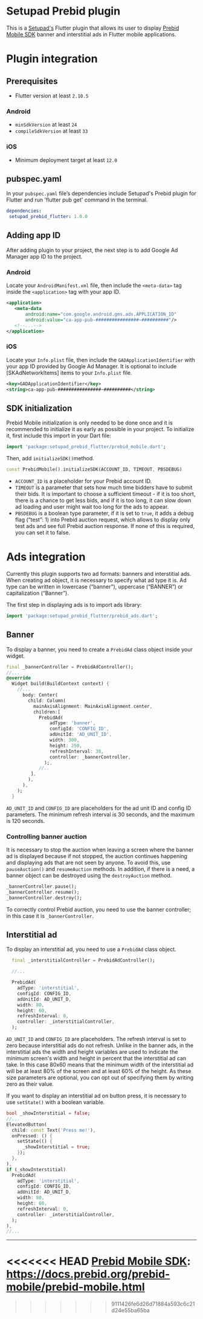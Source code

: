 # Setupad Prebid plugin

This is a [Setupad's] Flutter plugin that allows its user to display [Prebid Mobile SDK] banner and interstitial ads in Flutter mobile applications.

# Plugin integration
## Prerequisites
* Flutter version at least `2.10.5`
### Android
* `minSdkVersion` at least `24`
* `compileSdkVersion` at least `33`

### iOS
* Minimum deployment target at least `12.0`

## pubspec.yaml
In your `pubspec.yaml` file’s dependencies include Setupad's Prebid plugin for Flutter and run 'flutter pub get' command in the terminal.
```yaml
dependencies:
 setupad_prebid_flutter: 1.0.0
```

## Adding app ID
After adding plugin to your project, the next step is to add Google Ad Manager app ID to the project.
### Android
Locate your `AndroidManifest.xml` file, then include the `<meta-data>` tag inside the `<application>` tag with your app ID.
```xml
<application>
   <meta-data
       android:name="com.google.android.gms.ads.APPLICATION_ID"
       android:value="ca-app-pub-################~##########"/>
   <!--...-->
</application>
```


### iOS
Locate your `Info.plist` file, then include the `GADApplicationIdentifier` with your app ID  provided by Google Ad Manager. It is optional to include [SKAdNetworkItems] items to your `Info.plist` file.
```xml
<key>GADApplicationIdentifier</key>
<string>ca-app-pub-################~##########</string>
```

## SDK initialization
Prebid Mobile initialization is only needed to be done once and it is recommended to initialize it as early as possible in your project.
To initialize it, first include this import in your Dart file:
```dart
import 'package:setupad_prebid_flutter/prebid_mobile.dart';
```

Then, add `initializeSDK()`method.
```dart
const PrebidMobile().initializeSDK(ACCOUNT_ID, TIMEOUT, PBSDEBUG)
```
* `ACCOUNT_ID` is a placeholder for your Prebid account ID.
*  `TIMEOUT` is a parameter that sets how much time bidders have to submit their bids. It is important to choose a sufficient timeout - if it is too short, there is a chance to get less bids, and if it is too long, it can slow down ad loading and user might wait too long for the ads to appear.
* `PBSDEBUG` is a boolean type parameter, if it is set to `true`, it adds a debug flag (“test”: 1) into Prebid auction request, which allows to display only test ads and see full Prebid auction response. If none of this is required, you can set it to false.

# Ads integration
Currently this plugin supports two ad formats: banners and interstitial ads. When creating ad object, it is necessary to specify what ad type it is. Ad type can be written in lowercase (“banner”), uppercase (“BANNER”) or capitalization (“Banner”).

The first step in displaying ads is to import ads library:
```dart
import 'package:setupad_prebid_flutter/prebid_ads.dart';
```

## Banner
To display a banner, you need to create a `PrebidAd` class object inside your widget.
```dart
final _bannerController = PrebidAdController();
//...
@override
  Widget build(BuildContext context) {
    //...
      body: Center(
        child: Column(
          mainAxisAlignment: MainAxisAlignment.center,
          children:[
            PrebidAd(
                adType: 'banner',
                configId: 'CONFIG_ID',
                adUnitId: 'AD_UNIT_ID',
                width: 300,
                height: 250,
                refreshInterval: 30,
                controller: _bannerController,
              );, 
            //..
         ],
        ),
      ),
    );
  }
```
`AD_UNIT_ID` and `CONFIG_ID` are placeholders for the ad unit ID and config ID parameters. The minimum refresh interval is 30 seconds, and the maximum is 120 seconds.

### Controlling banner auction
It is necessary to stop the auction when leaving a screen where the banner ad is displayed because if not stopped, the auction continues happening and displaying ads that are not seen by anyone. To avoid this, use `pauseAuction()` and `resumeAuction` methods. In addition, if there is a need, a banner object can be destroyed using the `destroyAuction` method.
```dart
_bannerController.pause();
_bannerController.resume();
_bannerController.destroy();
```
To correctly control Prebid auction, you need to use the banner controller; in this case it is `_bannerController`.

## Interstitial ad
To display an interstitial ad, you need to use a `PrebidAd` class object.
```dart
  final _interstitialController = PrebidAdController();

  //...

  PrebidAd(
    adType: 'interstitial',
    configId: CONFIG_ID,
    adUnitId: AD_UNIT_D,
    width: 80,
    height: 60,
    refreshInterval: 0,
    controller: _interstitialController,
  );
```
`AD_UNIT_ID` and `CONFIG_ID` are placeholders. The refresh interval is set to zero because interstitial ads do not refresh. Unlike in the banner ads, in the interstitial ads the width and height variables are used to indicate the minimum screen's width and height in percent that the interstitial ad can take. In this case 80x60 means that the minimum width of the interstitial ad will be at least 80% of the screen and at least 60% of the height. As these size parameters are optional, you can opt out of specifying them by writing zero as their value.

If you want to display an interstitial ad on button press, it is necessary to use `setState()` with a boolean variable.
```dart
bool _showInterstitial = false;
//...
ElevatedButton(
  child: const Text('Press me!'),
  onPressed: () {
    setState(() {
      _showInterstitial = true;
    });
  },
),
if (_showInterstitial)
  PrebidAd(
    adType: 'interstitial',
    configId: CONFIG_ID,
    adUnitId: AD_UNIT_D,
    width: 80,
    height: 60,
    refreshInterval: 0,
    controller: _interstitialController,
  );
),
//...
```

----
[Setupad's]: https://setupad.com/
<<<<<<< HEAD
[Prebid Mobile SDK]: https://docs.prebid.org/prebid-mobile/prebid-mobile.html
=======
[Prebid Mobile SDK]: https://docs.prebid.org/prebid-mobile/prebid-mobile.html
>>>>>>> 9111426fe6d26d71884a593c6c21d24e55ba65ba
